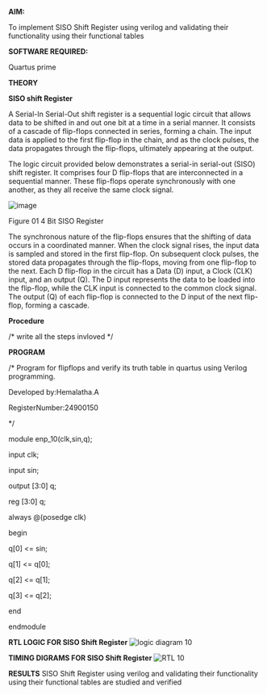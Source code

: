 **AIM:**

To implement  SISO Shift Register using verilog and validating their functionality using their functional tables

**SOFTWARE REQUIRED:**

Quartus prime

**THEORY**

**SISO shift Register**

A Serial-In Serial-Out shift register is a sequential logic circuit that allows data to be shifted in and out one bit at a time in a serial manner. It consists of a cascade of flip-flops connected in series, forming a chain. The input data is applied to the first flip-flop in the chain, and as the clock pulses, the data propagates through the flip-flops, ultimately appearing at the output.

The logic circuit provided below demonstrates a serial-in serial-out (SISO) shift register. It comprises four D flip-flops that are interconnected in a sequential manner. These flip-flops operate synchronously with one another, as they all receive the same clock signal.

![image](https://github.com/naavaneetha/SERIAL-IN-SERIAL-OUT-SHIFTREGISTER/assets/154305477/e81c4072-37f9-46c6-8145-566764b74c3a)

Figure 01 4 Bit SISO Register

The synchronous nature of the flip-flops ensures that the shifting of data occurs in a coordinated manner. When the clock signal rises, the input data is sampled and stored in the first flip-flop. On subsequent clock pulses, the stored data propagates through the flip-flops, moving from one flip-flop to the next.
Each D flip-flop in the circuit has a Data (D) input, a Clock (CLK) input, and an output (Q). The D input represents the data to be loaded into the flip-flop, while the CLK input is connected to the common clock signal. The output (Q) of each flip-flop is connected to the D input of the next flip-flop, forming a cascade.

**Procedure**

/* write all the steps invloved */

**PROGRAM**

/* Program for flipflops and verify its truth table in quartus using Verilog programming.

Developed by:Hemalatha.A

RegisterNumber:24900150

*/

 module enp_10(clk,sin,q);
 
 input clk;
 
 input sin;
 
 output [3:0] q;
 
 
 reg [3:0] q;
 
 always @(posedge clk)
 
 begin 

q[0] <= sin;

 q[1] <= q[0];

 q[2] <= q[1];

 q[3] <= q[2];
 
 end
 
 endmodule

**RTL LOGIC FOR SISO Shift Register**
![logic diagram 10](https://github.com/user-attachments/assets/a6a2f1f8-e7ef-479a-8a04-4a6389b06e16)

**TIMING DIGRAMS FOR SISO Shift Register**
![RTL 10](https://github.com/user-attachments/assets/841c1538-d160-43ed-a416-6ba5162774ed)

**RESULTS**
 SISO Shift Register using verilog and validating their functionality using their
 functional tables are studied and verified
